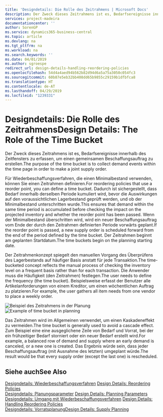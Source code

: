 ```yaml
---
title: 'Designdetails: Die Rolle des Zeitrahmens | Microsoft Docs'
description: Der Zweck dieses Zeitrahmens ist es, Bedarfsereignisse innerhalb des Zeitfensters zu erfassen, um einen gemeinsamen Beschaffungsauftrag zu erstellen.
services: project-madeira
documentationcenter: ''
author: SorenGP
ms.service: dynamics365-business-central
ms.topic: article
ms.devlang: na
ms.tgt_pltfrm: na
ms.workload: na
ms.search.keywords: ''
ms.date: 04/01/2019
ms.author: sgroespe
redirect_url: design-details-handling-reordering-policies
ms.openlocfilehash: 54d4a4aed94b562b82d94d6a5a75a3050c054fc3
ms.sourcegitcommit: 60b87e5eb32bb408dd65b9855c29159b1dfbfca8
ms.translationtype: HT
ms.contentlocale: de-AT
ms.lasthandoff: 04/29/2019
ms.locfileid: "1239331"
---
```

# <a name="design-details-the-role-of-the-time-bucket"></a><span data-ttu-id="aa93e-103">Designdetails: Die Rolle des Zeitrahmens</span><span class="sxs-lookup"><span data-stu-id="aa93e-103">Design Details: The Role of the Time Bucket</span></span>
<span data-ttu-id="aa93e-104">Der Zweck dieses Zeitrahmens ist es, Bedarfsereignisse innerhalb des Zeitfensters zu erfassen, um einen gemeinsamen Beschaffungsauftrag zu erstellen.</span><span class="sxs-lookup"><span data-stu-id="aa93e-104">The purpose of the time bucket is to collect demand events within the time page in order to make a joint supply order.</span></span>  

 <span data-ttu-id="aa93e-105">Für Wiederbeschaffungsverfahren, die einen Minimalbestand verwenden, können Sie einen Zeitrahmen definieren.</span><span class="sxs-lookup"><span data-stu-id="aa93e-105">For reordering policies that use a reorder point, you can define a time bucket.</span></span> <span data-ttu-id="aa93e-106">Dadurch ist sichergestellt, dass Bedarf innerhalb derselben Periode kumuliert wird, bevor die Auswirkungen auf den voraussichtlichen Lagerbestand geprüft werden, und ob der Minimalbestand unterschritten wurde.</span><span class="sxs-lookup"><span data-stu-id="aa93e-106">This ensures that demand within the same time period is accumulated before checking the impact on the projected inventory and whether the reorder point has been passed.</span></span> <span data-ttu-id="aa93e-107">Wenn der Minimalbestand überschritten wird, wird ein neuer Beschaffungsauftrag vom Ende der durch den Zeitrahmen definierten Periode vorwärts geplant.</span><span class="sxs-lookup"><span data-stu-id="aa93e-107">If the reorder point is passed, a new supply order is scheduled forward from the end of the period defined by the time bucket.</span></span> <span data-ttu-id="aa93e-108">Der Zeitrahmen beginnt am geplanten Startdatum.</span><span class="sxs-lookup"><span data-stu-id="aa93e-108">The time buckets begin on the planning starting date.</span></span>  

 <span data-ttu-id="aa93e-109">Der Zeitrahmenkonzept spiegelt den manuellen Vorgang des Überprüfens des Lagerbestands auf häufiger Basis anstatt für jede Transaktion.</span><span class="sxs-lookup"><span data-stu-id="aa93e-109">The time-bucketed concept reflects the manual process of checking the inventory level on a frequent basis rather than for each transaction.</span></span> <span data-ttu-id="aa93e-110">Die Anwender muss die Häufigkeit (den Zeitrahmen) festlegen.</span><span class="sxs-lookup"><span data-stu-id="aa93e-110">The user needs to define the frequency (the time bucket).</span></span> <span data-ttu-id="aa93e-111">Beispielsweise erfasst der Benutzer alle Artikelanforderungen von einem Kreditor, um einen wöchentlichen Auftrag zu platzieren.</span><span class="sxs-lookup"><span data-stu-id="aa93e-111">For example, the user gathers all item needs from one vendor to place a weekly order.</span></span>  

 <span data-ttu-id="aa93e-112">![Beispiel des Zeitrahmens in der Planung](media/nav_app_supply_planning_2_reorder_cycle.png "Beispiel des Zeitrahmens in der Planung")</span><span class="sxs-lookup"><span data-stu-id="aa93e-112">![Example of time bucket in planning](media/nav_app_supply_planning_2_reorder_cycle.png "Example of time bucket in planning")</span></span>  

 <span data-ttu-id="aa93e-113">Das Zeitrahmen wird im Allgemeinen verwendet, um einen Kaskadeneffekt zu vermeiden.</span><span class="sxs-lookup"><span data-stu-id="aa93e-113">The time bucket is generally used to avoid a cascade effect.</span></span> <span data-ttu-id="aa93e-114">Zum Beispiel eine eine ausgeglichene Zeile von Bedarf und Vorrat, bei der ein frühzeitiger Bedarf storniert oder ein neuer Bedarf erstellt wird.</span><span class="sxs-lookup"><span data-stu-id="aa93e-114">For example, a balanced row of demand and supply where an early demand is canceled, or a new one is created.</span></span> <span data-ttu-id="aa93e-115">Das Ergebnis würde sein, dass jeder Beschaffungsauftrag (mit Ausnahme des letzten) umgeplant würde.</span><span class="sxs-lookup"><span data-stu-id="aa93e-115">The result would be that every supply order (except the last one) is rescheduled.</span></span>  

## <a name="see-also"></a><span data-ttu-id="aa93e-116">Siehe auch</span><span class="sxs-lookup"><span data-stu-id="aa93e-116">See Also</span></span>  
 <span data-ttu-id="aa93e-117">[Designdetails: Wiederbeschaffungsverfahren](design-details-reordering-policies.md) </span><span class="sxs-lookup"><span data-stu-id="aa93e-117">[Design Details: Reordering Policies](design-details-reordering-policies.md) </span></span>  
 <span data-ttu-id="aa93e-118">[Designdetails: Planungsparameter](design-details-planning-parameters.md) </span><span class="sxs-lookup"><span data-stu-id="aa93e-118">[Design Details: Planning Parameters](design-details-planning-parameters.md) </span></span>  
 <span data-ttu-id="aa93e-119">[Designdetails: Umgang mit Wiederbeschaffungsverfahren](design-details-handling-reordering-policies.md) </span><span class="sxs-lookup"><span data-stu-id="aa93e-119">[Design Details: Handling Reordering Policies](design-details-handling-reordering-policies.md) </span></span>  
 [<span data-ttu-id="aa93e-120">Designdetails: Vorratsplanung</span><span class="sxs-lookup"><span data-stu-id="aa93e-120">Design Details: Supply Planning</span></span>](design-details-supply-planning.md)
